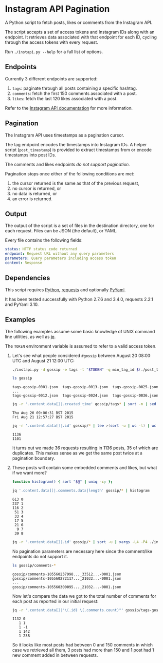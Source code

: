 
# Instagram API Pagination

A Python script to fetch posts, likes or comments from the Instagram API.

The script accepts a set of access tokens and Instagram IDs along with an endpoint. It retrieves data associated with that endpoint for each ID, cycling through the access tokens with every request.

Run `./instapi.py --help` for a full list of options.

## Endpoints

Currently 3 different endpoints are supported:

1.  `tags`: paginate through all posts containing a specific hashtag.
2.  `comments`: fetch the first 150 comments associated with a post.
3.  `likes`: fetch the last 120 likes associated with a post.

Refer to the [Instagram API documentation](https://instagram.com/developer/endpoints/) for more information.


## Pagination


The Instagram API uses timestamps as a pagination cursor.

The tag endpoint encodes the timestamps into Instagram IDs. A helper script (`post_timestamp`) is provided to extract timestamps from or encode timestamps into post IDs.

The comments and likes endpoints *do not support pagination*.

Pagination stops once either of the following conditions are met:

1.  the cursor returned is the same as that of the previous request,
2.  no cursor is returned, or
3.  no data is returned, or
4.  an error is returned.

## Output

The output of the script is a set of files in the destination directory, one for each request. Files can be JSON (the default), or YAML.

Every file contains the following fields:

```yaml
status: HTTP status code returned
endpoint: Request URL without any query parameters
parameters: Query parameters including access token
content: Response
```

## Dependencies

This script requires [Python](https://www.python.org/), [requests](http://docs.python-requests.org/en/latest) and optionally [PyYaml](http://pyyaml.org/wiki/PyYAML).

It has been tested successfully with Python 2.7.6 and 3.4.0, requests 2.2.1 and PyYaml 3.10.

## Examples

The following examples assume some basic knowledge of UNIX command line utilities, as well as [jq](http://stedolan.github.io/jq).

The `TOKEN` environment variable is assumed to refer to a valid access token.

1.  Let's see what people considered `#gossip` between August 20 08:00 UTC and August 21 12:00 UTC:

    ```bash
    ./instapi.py -d gossip -e tags -t "$TOKEN" -q min_tag_id $(./post_timestamp -r $(date --utc +%s -d'2015-08-20 08:00')) -q max_tag_id $(./post_timestamp -r $(date --utc +%s -d'2015-08-21 12:00')) gossip
    ```

    ```bash
    ls gossip
    ```

    ```text
    tags-gossip-0001.json  tags-gossip-0013.json  tags-gossip-0025.json
    ...
    tags-gossip-0012.json  tags-gossip-0024.json  tags-gossip-0036.json
    ```

    ```bash
    jq -r '.content.data[]|.created_time' gossip/tags* | sort -n | sed -n '1p;$p' | xargs -L1 -Ix date -d@x
    ```
    ```text
    Thu Aug 20 09:00:31 BST 2015
    Fri Aug 21 12:57:27 BST 2015
    ```

    ```bash
    jq -r '.content.data[]|.id' gossip/* | tee >(sort -u | wc -l) | wc -l
    ```
    ```text
    1136
    1101
    ```

    It turns out we made 36 requests resulting in 1136 posts, 35 of which are duplicates. This makes sense as we get the same post twice at a pagination boundary.

2.  These posts will contain some embedded comments and likes, but what if we want more?

    ```bash
    function histogram() { sort "$@" | uniq -c; };
    ```
    ```bash
    jq '.content.data[]|.comments.data|length' gossip/* | histogram 
    ```
    ```text
    613 0
    237 1
    116 2
     51 3
     33 4
     17 5
     21 6
      9 7
     39 8
    ```

    ```bash
    jq -r '.content.data[]|.id' gossip/* | sort -u | xargs -L4 -P4 ./instapi.py -d gossip -e comments -t $TOKEN
    ```

    No pagination parameters are necessary here since the comment/like endpoints do not support it.

    ```bash
    ls gossip/comments-*
    ```
    ```text
    gossip/comments-105560237998..._33512...-0001.json
    gossip/comments-105560272117..._21032...-0001.json
    ...
    gossip/comments-105560300095..._21032...-0001.json

    ```

    Now let's compare the data we got to the total number of comments for each post as reported in our initial request:

    ```bash
    jq -r '.content.data[]|"\(.id) \(.comments.count)"' gossip/tags-gossip-00* | while read post count; do echo $((count - $(jq -r '.content.data|length' gossip/comments-${post}-0001.json))); done | histogram
    ```
    ```text
    1132 0
       1 1
       1 -1
       1 142
       1 238
    ```

    So it looks like most posts had between 0 and 150 comments in which case we retrieved all them, 3 posts had more than 150 and 1 post had 1 new comment added in between requests.


